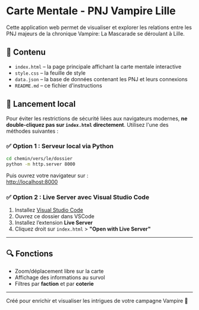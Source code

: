 # Carte Mentale - PNJ Vampire Lille

Cette application web permet de visualiser et explorer les relations entre les PNJ majeurs de la chronique Vampire: La Mascarade se déroulant à Lille.

## 📁 Contenu

- `index.html` – la page principale affichant la carte mentale interactive
- `style.css` – la feuille de style
- `data.json` – la base de données contenant les PNJ et leurs connexions
- `README.md` – ce fichier d'instructions

## 🚀 Lancement local

Pour éviter les restrictions de sécurité liées aux navigateurs modernes, **ne double-cliquez pas sur `index.html` directement**. Utilisez l'une des méthodes suivantes :

### ✅ Option 1 : Serveur local via Python

```bash
cd chemin/vers/le/dossier
python -m http.server 8000
```

Puis ouvrez votre navigateur sur :  
[http://localhost:8000](http://localhost:8000)

### ✅ Option 2 : Live Server avec Visual Studio Code

1. Installez [Visual Studio Code](https://code.visualstudio.com/)
2. Ouvrez ce dossier dans VSCode
3. Installez l’extension **Live Server**
4. Cliquez droit sur `index.html` > **"Open with Live Server"**

---

## 🔍 Fonctions

- Zoom/déplacement libre sur la carte
- Affichage des informations au survol
- Filtres par **faction** et par **coterie**

---

Créé pour enrichir et visualiser les intrigues de votre campagne Vampire 🦇
